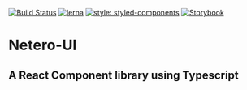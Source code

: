 [![Build Status](https://travis-ci.org/datdevboi/netero.svg?branch=master)](https://travis-ci.org/datdevboi/netero)
[![lerna](https://img.shields.io/badge/maintained%20with-lerna-cc00ff.svg)](https://lernajs.io/)
[![style: styled-components](https://img.shields.io/badge/style-%F0%9F%92%85%20styled--components-orange.svg?colorB=daa357&colorA=db748e)](https://github.com/styled-components/styled-components)
[![Storybook](https://github.com/storybooks/press/blob/master/badges/storybook.svg)](https://festive-panini-87ef18.netlify.com/?selectedKind=Button&selectedStory=with%20text&full=0&addons=1&stories=1&panelRight=0)

# Netero-UI

## A React Component library using Typescript
